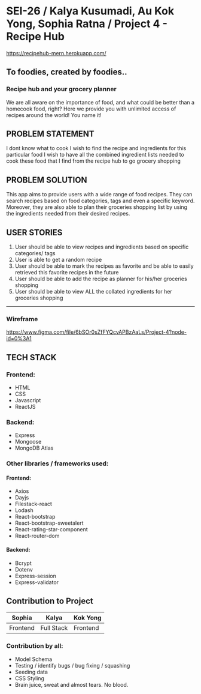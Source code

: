 # SEI-26 / Kalya Kusumadi, Au Kok Yong, Sophia Ratna / Project 4 - Recipe Hub

https://recipehub-mern.herokuapp.com/

## To foodies, created by foodies..

### Recipe hub and your grocery planner

We are all aware on the importance of food, and what could be better than a homecook food, right?
Here we provide you with unlimited access of recipes around the world! You name it!

## PROBLEM STATEMENT

I dont know what to cook
I wish to find the recipe and ingredients for this particular food
I wish to have all the combined ingredient lists needed to cook these food that I find from the recipe hub to go grocery shopping

## PROBLEM SOLUTION

This app aims to provide users with a wide range of food recipes. They can search recipes based on food categories, tags and even a specific keyword. Moreover, they are also able to plan their groceries shopping list by using the ingredients needed from their desired recipes.

## USER STORIES

1. User should be able to view recipes and ingredients based on specific categories/ tags
2. User is able to get a random recipe
3. User should be able to mark the recipes as favorite and be able to easily retrieved this favorite recipes in the future
4. User should be able to add the recipe as planner for his/her groceries shopping
5. User should be able to view ALL the collated ingredients for her groceries shopping

---

### Wireframe

https://www.figma.com/file/6bSOr0sZfFYQcvAPBzAaLs/Project-4?node-id=0%3A1

## TECH STACK

### Frontend:

- HTML
- CSS
- Javascript
- ReactJS

### Backend:

- Express
- Mongoose
- MongoDB Atlas

### Other libraries / frameworks used:

#### Frontend:

- Axios
- Dayjs
- Filestack-react
- Lodash
- React-bootstrap
- React-bootstrap-sweetalert
- React-rating-star-component
- React-router-dom

#### Backend:

- Bcrypt
- Dotenv
- Express-session
- Express-validator

## Contribution to Project

| Sophia   | Kalya      | Kok Yong |
| -------- | ---------- | -------- |
| Frontend | Full Stack | Frontend |

### Contribution by all:

- Model Schema
- Testing / identify bugs / bug fixing / squashing
- Seeding data
- CSS Styling
- Brain juice, sweat and almost tears. No blood.
